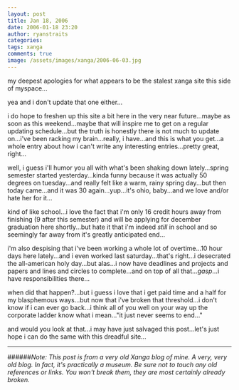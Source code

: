 ```yaml
---
layout: post
title: Jan 18, 2006
date: 2006-01-18 23:20
author: ryanstraits
categories:
tags: xanga
comments: true
image: /assets/images/xanga/2006-06-03.jpg
---
```


my deepest apologies for what appears to be the stalest xanga site this side of myspace...

yea and i don't update that one either...

i do hope to freshen up this site a bit here in the very near future...maybe as soon as this weekend...maybe that will inspire me to get on a regular updating schedule...but the truth is honestly there is not much to update on...i've been racking my brain...really, i have...and this is what you get...a whole entry about how i can't write any interesting entries...pretty great, right...

well, i guess i'll humor you all with what's been shaking down lately...spring semester started yesterday...kinda funny because it was actually 50 degrees on tuesday...and really felt like a warm, rainy spring day...but then today came...and it was 30 again...yup...it's ohio, baby...and we love and/or hate her for it...

kind of like school...i love the fact that i'm only 16 credit hours away from finishing (9 after this semester) and will be applying for december graduation here shortly...but hate it that i'm indeed <em>still </em>in school and so seemingly far away from it's greatly anticipated end...

i'm also despising that i've been working a whole lot of overtime...10 hour days here lately...and i even worked last saturday...that's right...i desecrated the all-american holy day...but alas...i now have deadlines and projects and papers and lines and circles to complete...and on top of all that...*gasp*...i have responsibilities there...

when did that happen?...but i guess i love that i get paid time and a half for my blasphemous ways...but now that i've broken that threshold...i don't know if i can ever go back...i think all of you well on your way up the corporate ladder know what i mean..."it just never seems to end..."

and would you look at that...i may have just salvaged this post...let's just hope i can do the same with this dreadful site...

---

######*Note: This post is from a very old Xanga blog of mine. A very, very old blog. In fact, it's practically a museum. Be sure not to touch any old references or links. You won't break them, they are most certainly already broken.*
